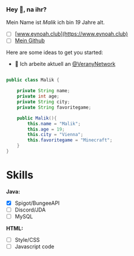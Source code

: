 ### Hey 👋, na ihr?


Mein Name ist *Malik* ich bin *19* Jahre alt.<br>
- [ ] [www.eynoah.club](https://www.eynoah.club)
- [ ] [Mein Github](https://github.com/InvalidNoah/ "Klicke hier für mein Profil auf Gitubh")

Here are some ideas to get you started:
- 🔭 Ich arbeite aktuell an [@VeranyNetwork](https://github.com/VeranyNetwork)
<!--
- 🔭 I’m currently working on ...
- 🌱 I’m currently learning ...
- 👯 I’m looking to collaborate on ...
- 🤔 I’m looking for help with ...
- 💬 Ask me about ...
- 📫 How to reach me: ...
- 😄 Pronouns: ...
- ⚡ Fun fact: [Vocal from Real](https://vo.codes "Vo.codes")-->

```java

public class Malik {

    private String name;
    private int age;
    private String city;
    private String favoritegame;

    public Malik(){
        this.name = "Malik";
        this.age = 19;
        this.city = "Vienna";
        this.favoritegame = "Minecraft";
    }
}
```
# Skills
**Java:**
- [x] Spigot/BungeeAPI
- [ ] Discord/JDA
- [ ] MySQL

**HTML:**
- [ ] Style/CSS
- [ ] Javascript code
